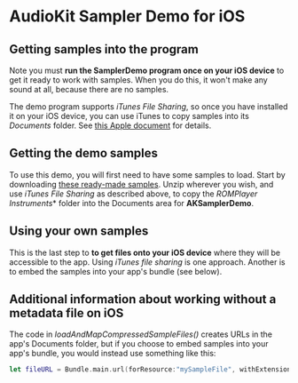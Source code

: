 # AudioKit Sampler Demo for iOS

## Getting samples into the program
Note you must **run the SamplerDemo program once on your iOS device** to get it ready to work with samples. When you do this, it won't make any sound at all, because there are no samples.

The demo program supports *iTunes File Sharing*, so once you have installed it on your iOS device, you can use iTunes to copy samples into its *Documents* folder. See [this Apple document](https://support.apple.com/en-ca/HT201301) for details.

## Getting the demo samples
To use this demo, you will first need to have some samples to load. Start by downloading [these ready-made samples](http://audiokit.io/downloads/ROMPlayerInstruments.zip). Unzip wherever you wish, and use *iTunes File Sharing* as described above, to copy the *ROMPlayer Instruments** folder into the Documents area for **AKSamplerDemo**.


## Using your own samples

This is the last step to  **to get files onto your iOS device** where they will be accessible to the app. Using *iTunes file sharing* is one approach. Another is to embed the samples into your app's bundle (see below).

## Additional information about working without a metadata file on iOS

The code in *loadAndMapCompressedSampleFiles()* creates URLs in the app's Documents folder, but if you choose to embed samples into your app's bundle, you would instead use something like this:

```Swift
let fileURL = Bundle.main.url(forResource:"mySampleFile", withExtension: "wav")
```
